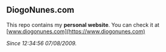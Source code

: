 ## DiogoNunes.com

This repo contains my **personal website**. You can check it at [www.diogonunes.com](https://www.diogonunes.com)

*Since 12:34:56 07/08/2009.*
